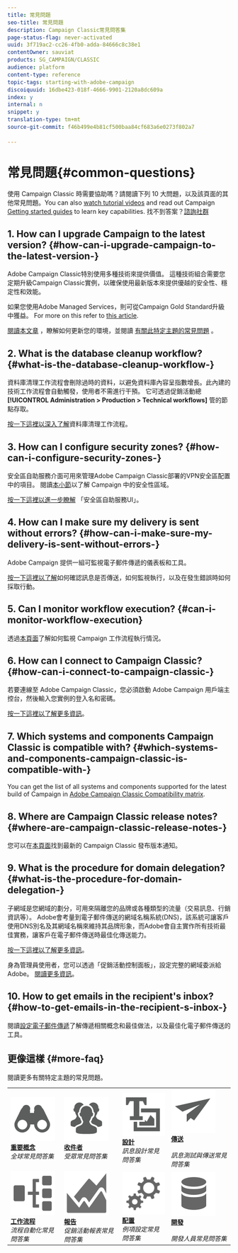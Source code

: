 ```yaml
---
title: 常見問題
seo-title: 常見問題
description: Campaign Classic常見問答集
page-status-flag: never-activated
uuid: 3f719ac2-cc26-4fb0-adda-84666c8c38e1
contentOwner: sauviat
products: SG_CAMPAIGN/CLASSIC
audience: platform
content-type: reference
topic-tags: starting-with-adobe-campaign
discoiquuid: 16dbe423-018f-4666-9901-2120a8dc609a
index: y
internal: n
snippet: y
translation-type: tm+mt
source-git-commit: f46b499e4b81cf500baa84cf683a6e0273f802a7

---
```



# 常見問題{#common-questions}

使用 Campaign Classic 時需要協助嗎？請閱讀下列 10 大問題，以及該頁面的其他常見問題。You can also [watch tutorial videos](https://docs.adobe.com/content/help/en/campaign-learn/campaign-classic-tutorials/overview.html) and read out Campaign [Getting started guides](../../platform/using/tutorials.md#step-by-step-guides) to learn key capabilities. 找不到答案？[諮詢社群](https://forums.adobe.com/community/experience-cloud/marketing-cloud/campaign)

## 1. How can I upgrade Campaign to the latest version? {#how-can-i-upgrade-campaign-to-the-latest-version-}

Adobe Campaign Classic特別使用多種技術來提供價值。 這種技術組合需要您定期升級Campaign Classic實例，以確保使用最新版本來提供優越的安全性、穩定性和效能。

如果您使用Adobe Managed Services，則可從Campaign Gold Standard升級中獲益。 For more on this refer to [this article](https://helpx.adobe.com/campaign/kb/gold-standard.html).

[閱讀本文章](https://helpx.adobe.com/campaign/kb/acc-build-upgrade.html) ，瞭解如何更新您的環境，並閱讀 [有關此特定主題的常見問題](https://helpx.adobe.com/campaign/kb/build-upgrade-faq.html) 。

## 2. What is the database cleanup workflow? {#what-is-the-database-cleanup-workflow-}

資料庫清理工作流程會刪除過時的資料，以避免資料庫內容呈指數增長。此內建的技術工作流程會自動觸發，使用者不需進行干預。 它可透過促銷活動總 **[!UICONTROL Administration > Production > Technical workflows]** 管的節點存取。

[按一下這裡以深入了解](../../production/using/database-cleanup-workflow.md)資料庫清理工作流程。

## 3. How can I configure security zones? {#how-can-i-configure-security-zones-}

安全區自助服務介面可用來管理Adobe Campaign Classic部署的VPN安全區配置中的項目。 閱讀[本小節](../../installation/using/configuring-campaign-server.md#defining-security-zones)以了解 Campaign 中的安全性區域。

[按一下這裡以進一步瞭解](https://helpx.adobe.com/campaign/kb/configuring-security-zones-self-service.html) 「安全區自助服務UI」。

## 4. How can I make sure my delivery is sent without errors? {#how-can-i-make-sure-my-delivery-is-sent-without-errors-}

Adobe Campaign 提供一組可監視電子郵件傳遞的儀表板和工具。

[按一下這裡以了解](../../delivery/using/monitoring-a-delivery.md)如何確認訊息是否傳送，如何監視執行，以及在發生錯誤時如何採取行動。

## 5. Can I monitor workflow execution? {#can-i-monitor-workflow-execution}

透過[本頁面](../../workflow/using/executing-a-workflow.md)了解如何監視 Campaign 工作流程執行情況。

## 6. How can I connect to Campaign Classic? {#how-can-i-connect-to-campaign-classic-}

若要連線至 Adobe Campaign Classic，您必須啟動 Adobe Campaign 用戶端主控台，然後輸入您實例的登入名和密碼。

[按一下這裡以了解更多資訊](../../platform/using/launching-adobe-campaign.md)。

## 7. Which systems and components Campaign Classic is compatible with? {#which-systems-and-components-campaign-classic-is-compatible-with-}

You can get the list of all systems and components supported for the latest build of Campaign in [Adobe Campaign Classic Compatibility matrix](https://helpx.adobe.com/campaign/kb/compatibility-matrix.html).

## 8. Where are Campaign Classic release notes? {#where-are-campaign-classic-release-notes-}

您可以在[本頁面](https://docs.adobe.com/content/help/en/campaign-classic/using/release-notes/latest-release.html)找到最新的 Campaign Classic 發布版本通知。

## 9. What is the procedure for domain delegation? {#what-is-the-procedure-for-domain-delegation-}

子網域是您網域的劃分，可用來隔離您的品牌或各種類型的流量（交易訊息、行銷資訊等）。
Adobe會考量到電子郵件傳送的網域名稱系統(DNS)，該系統可讓客戶使用DNS別名及其網域名稱來維持其品牌形象，而Adobe會自主實作所有技術最佳實務，讓客戶在電子郵件傳送時最佳化傳送能力。

[按一下這裡以了解更多資訊](https://helpx.adobe.com/campaign/kb/domain-name-delegation.html)。

身為管理員使用者，您可以透過「促銷活動控制面板」，設定完整的網域委派給Adobe。 [閱讀更多資訊](https://docs.adobe.com/content/help/en/control-panel/using/subdomains-and-certificates/subdomains-branding.html)。

## 10. How to get emails in the recipient&#39;s inbox? {#how-to-get-emails-in-the-recipient-s-inbox-}

閱讀[設定電子郵件傳遞](https://helpx.adobe.com/campaign/kb/acc-deliverability.html)了解傳遞相關概念和最佳做法，以及最佳化電子郵件傳送的工具。

## 更像這樣 {#more-faq}

閱讀更多有關特定主題的常見問題。

<table>
<tr>
<td>
        <a href="../../platform/using/faq-key-concepts.md"><img alt="條件" src="assets/icon_start.png"/></a>
        <div><a href="../../platform/using/faq-key-concepts.md"><strong>重要概念</strong></a></div>
        <em>全球常見問答集</em>
    </td>
    <td>
        <a href="../../platform/using/faq-audiences.md"><img alt="條件" src="assets/icon_audience.png"/></a>
        <div><a href="../../platform/using/faq-audiences.md"><strong>收件者</strong></a></div>
        <em>受眾常見問答集</em>
    </td>
    <td>
        <a href="../../platform/using/faq-designing.md"><img alt="條件" src="assets/icon_content.png"/></a>
        <div><a href="../../platform/using/faq-designing.md"><strong>設計</strong></a></div>
        <em>訊息設計常見問答集</em>
    </td>
    <td>
        <a href="../../platform/using/faq-messages.md"><img alt="條件" src="assets/icon_delivery.png"/></a>
        <div><a href="../../platform/using/faq-messages.md"><strong>傳送</strong></a></div>
        <br/><em>訊息測試與傳送常見問答集</em>
    </td>
</tr>
<tr>
    <td>
        <a href="../../platform/using/faq-workflows.md"><img alt="條件" src="assets/icon_process.png"/></a>
        <div><a href="../../platform/using/faq-workflows.md"><strong>工作流程</strong></a></div>
        <em>流程自動化常見問答集</em>
    </td>
    <td>
        <a href="../../platform/using/faq-reporting.md"><img alt="條件" src="assets/icon_report.png"/></a>
        <div><a href="../../platform/using/faq-reporting.md"><strong>報告</strong></a></div>
        <em>促銷活動報表常見問答集</em>
    </td>
    <td>
        <a href="../../platform/using/faq-campaign-config.md"><img alt="條件" src="assets/icon_config.png"/></a>
        <div><a href="../../platform/using/faq-campaign-config.md"><strong>配置</strong></a></div>
        <em>例項設定常見問答集</em>
    </td>
    <td>
        <a href="../../platform/using/faq-developers.md"><img alt="條件" src="assets/icon_server.png"/></a>
        <div><a href="../../platform/using/faq-developers.md"><strong>開發</strong></a></div>
        <br/><em>開發人員常見問答集</em>
    </td>
    </tr></table>
